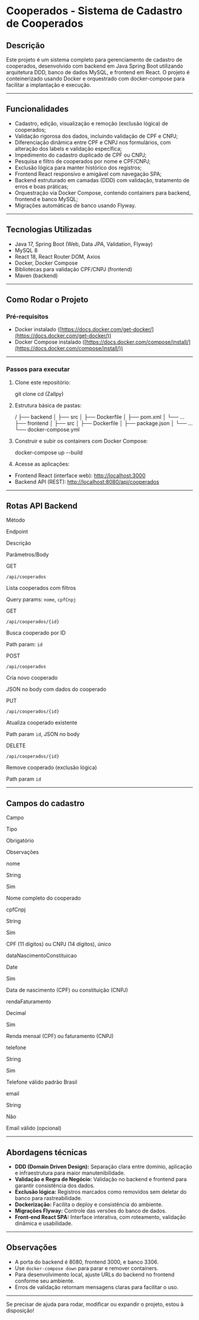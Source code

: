 Cooperados - Sistema de Cadastro de Cooperados
==============================================

Descrição
---------

Este projeto é um sistema completo para gerenciamento de cadastro de cooperados, desenvolvido com backend em Java Spring Boot utilizando arquitetura DDD, banco de dados MySQL, e frontend em React. O projeto é conteinerizado usando Docker e orquestrado com docker-compose para facilitar a implantação e execução.

* * *

Funcionalidades
---------------

*   Cadastro, edição, visualização e remoção (exclusão lógica) de cooperados;
*   Validação rigorosa dos dados, incluindo validação de CPF e CNPJ;
*   Diferenciação dinâmica entre CPF e CNPJ nos formulários, com alteração dos labels e validação específica;
*   Impedimento do cadastro duplicado de CPF ou CNPJ;
*   Pesquisa e filtro de cooperados por nome e CPF/CNPJ;
*   Exclusão lógica para manter histórico dos registros;
*   Frontend React responsivo e amigável com navegação SPA;
*   Backend estruturado em camadas (DDD) com validação, tratamento de erros e boas práticas;
*   Orquestração via Docker Compose, contendo containers para backend, frontend e banco MySQL;
*   Migrações automáticas de banco usando Flyway.

* * *

Tecnologias Utilizadas
----------------------

*   Java 17, Spring Boot (Web, Data JPA, Validation, Flyway)
*   MySQL 8
*   React 18, React Router DOM, Axios
*   Docker, Docker Compose
*   Bibliotecas para validação CPF/CNPJ (frontend)
*   Maven (backend)

* * *

Como Rodar o Projeto
--------------------

### Pré-requisitos

*   Docker instalado ([https://docs.docker.com/get-docker/](https://docs.docker.com/get-docker/))
*   Docker Compose instalado ([https://docs.docker.com/compose/install/](https://docs.docker.com/compose/install/))

* * *

### Passos para executar

1.  Clone este repositório:

    git clone [<url-do-repositorio>](https://github.com/ikarolesky/Zallpy.git)
    cd <nome-do-repositorio>(Zallpy)
    

2.  Estrutura básica de pastas:

    /
    ├── backend
    │   ├── src
    │   ├── Dockerfile
    │   ├── pom.xml
    │   └── ...
    ├── frontend
    │   ├── src
    │   ├── Dockerfile
    │   ├── package.json
    │   └── ...
    └── docker-compose.yml
    

3.  Construir e subir os containers com Docker Compose:

    docker-compose up --build
    

4.  Acesse as aplicações:

*   Frontend React (interface web): [http://localhost:3000](http://localhost:3000)
*   Backend API (REST): [http://localhost:8080/api/cooperados](http://localhost:8080/api/cooperados)

* * *

Rotas API Backend
-----------------

Método

Endpoint

Descrição

Parâmetros/Body

GET

`/api/cooperados`

Lista cooperados com filtros

Query params: `nome`, `cpfCnpj`

GET

`/api/cooperados/{id}`

Busca cooperado por ID

Path param: `id`

POST

`/api/cooperados`

Cria novo cooperado

JSON no body com dados do cooperado

PUT

`/api/cooperados/{id}`

Atualiza cooperado existente

Path param `id`, JSON no body

DELETE

`/api/cooperados/{id}`

Remove cooperado (exclusão lógica)

Path param `id`

* * *

Campos do cadastro
------------------

Campo

Tipo

Obrigatório

Observações

nome

String

Sim

Nome completo do cooperado

cpfCnpj

String

Sim

CPF (11 dígitos) ou CNPJ (14 dígitos), único

dataNascimentoConstituicao

Date

Sim

Data de nascimento (CPF) ou constituição (CNPJ)

rendaFaturamento

Decimal

Sim

Renda mensal (CPF) ou faturamento (CNPJ)

telefone

String

Sim

Telefone válido padrão Brasil

email

String

Não

Email válido (opcional)

* * *

Abordagens técnicas
-------------------

*   **DDD (Domain Driven Design):** Separação clara entre domínio, aplicação e infraestrutura para maior manutenibilidade.
*   **Validação e Regra de Negócio:** Validação no backend e frontend para garantir consistência dos dados.
*   **Exclusão lógica:** Registros marcados como removidos sem deletar do banco para rastreabilidade.
*   **Dockerização:** Facilita o deploy e consistência do ambiente.
*   **Migrações Flyway:** Controle das versões do banco de dados.
*   **Front-end React SPA:** Interface interativa, com roteamento, validação dinâmica e usabilidade.

* * *

Observações
-----------

*   A porta do backend é 8080, frontend 3000, e banco 3306.
*   Use `docker-compose down` para parar e remover containers.
*   Para desenvolvimento local, ajuste URLs do backend no frontend conforme seu ambiente.
*   Erros de validação retornam mensagens claras para facilitar o uso.

* * *

Se precisar de ajuda para rodar, modificar ou expandir o projeto, estou à disposição!